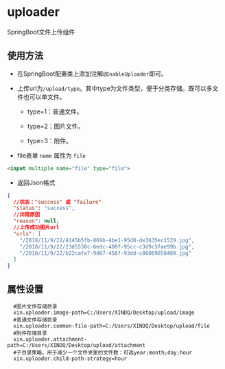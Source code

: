 # uploader
SpringBoot文件上传组件

## 使用方法

* 在SpringBoot配置类上添加注解`@EnableUploader`即可。

* 上传url为`/upload/type`。其中type为文件类型，便于分类存储。既可以多文件也可以单文件。

    * type=1：普通文件。
    
    * type=2：图片文件。
    
    * type=3：附件。
    
* file表单 `name` 属性为 `file`

```html
<input multiple name="file" type="file">
```
    
* 返回Json格式

```json
{
  //状态："success" 或 "failure"
  "status": "success",
  //出错原因
  "reason": null,
  //上传成功图片url
  "urls": [
    "/2018/11/9/22/4145b5fb-869b-4be1-95d8-de3635ec1529.jpg",
    "/2018/11/9/22/23d5538c-6edc-400f-95cc-c3d9c5fae99b.jpg",
    "/2018/11/9/22/b22cafa7-9d87-458f-93dd-c86069858489.jpg"
  ]
}
```
    
## 属性设置

```properties
  #图片文件存储目录
  xin.uploader.image-path=C:/Users/XINDQ/Desktop/upload/image
  #普通文件存储目录
  xin.uploader.common-file-path=C:/Users/XINDQ/Desktop/upload/file
  #附件存储目录
  xin.uploader.attachment-path=C:/Users/XINDQ/Desktop/upload/attachment
  #子目录策略，用于减少一个文件夹里的文件数：可选year;month;day;hour
  xin.uploader.child-path-strategy=hour
```
